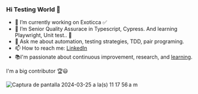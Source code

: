 ### Hi Testing World 👋

- 🔭 I’m currently working on Exoticca ✅
- 🌱 I’m Senior Quality Assurace in Typescript, Cypress. And learning Playwright, Unit test.. 📝
- 💬 Ask me about automation, testing strategies, TDD, pair programing.
- 📫 How to reach me:  [LinkedIn](https://www.linkedin.com/in/javier-v%C3%A1zquez-taboada-b8269693/)
- 📚I'm passionate about continuous improvement, research, and [learning](https://www.linkedin.com/in/javier-v%C3%A1zquez-taboada-b8269693/details/certifications/). 

I'm a big contributor 🏆😃


![Captura de pantalla 2024-03-25 a la(s) 11 17 56 a m](https://github.com/jvazquez1980/jvazquez1980/assets/72526527/d5deefe4-92cf-4b6a-9f3c-3cc3bebfee1e)

